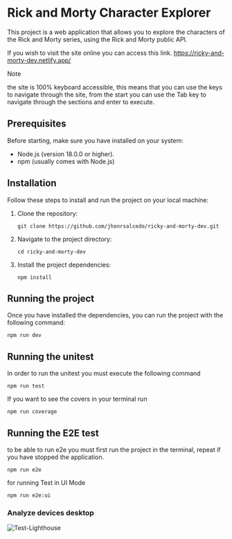 # Rick and Morty Character Explorer

This project is a web application that allows you to explore the characters of the Rick and Morty series, using the Rick and Morty public API.

If you wish to visit the site online you can access this link.
https://ricky-and-morty-dev.netlify.app/

> [!NOTE]
> the site is 100% keyboard accessible, this means that you can use the keys to navigate through the site, from the start you can use the Tab key to navigate through the sections and enter to execute.

## Prerequisites

Before starting, make sure you have installed on your system:

- Node.js (version 18.0.0 or higher).
- npm (usually comes with Node.js)

## Installation

Follow these steps to install and run the project on your local machine:

1. Clone the repository:

   ```
   git clone https://github.com/jhonrsalcedo/ricky-and-morty-dev.git
   ```

2. Navigate to the project directory:

   ```
   cd ricky-and-morty-dev
   ```

3. Install the project dependencies:
   ```
   npm install
   ```

## Running the project

Once you have installed the dependencies, you can run the project with the following command:

```
npm run dev
```

## Running the unitest

In order to run the unitest you must execute the following command

```
npm run test
```

If you want to see the covers in your terminal run

```
npm run coverage
```

## Running the E2E test

to be able to run e2e you must first run the project in the terminal, repeat if you have stopped the application.

```
npm run e2e
```

for running Test in UI Mode

```
npm run e2e:ui
```
### Analyze devices desktop
![Test-Lighthouse](https://github.com/user-attachments/assets/164d2f21-ff4f-46ff-9888-8d7a30c63e4e)

